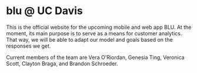 # blu @ UC Davis

This is the official website for the upcoming mobile and web app BLU. 
At the moment, its main purpose is to serve as a means for customer analytics. That way, we will be able to adapt our model and goals based on the responses we get.

Current members of the team are Vera O'Riordan, Genesia Ting, Veronica Scott, Clayton Braga, and Brandon Schroeder.

